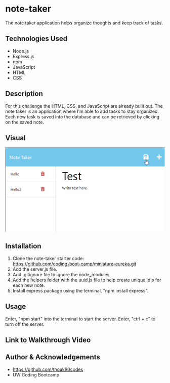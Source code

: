 # note-taker
The note taker application helps organize thoughts and keep track of tasks.

## Technologies Used
* Node.js
* Express.js
* npm
* JavaScript
* HTML
* CSS

## Description
For this challenge the HTML, CSS, and JavaScript are already built out. The note taker is an application where I'm able to add tasks to stay organized. Each new task is saved into the database and can be retrieved by clicking on the saved note.

## Visual
![Note taker screen shot.](./images/note-taker-ss.png)
## Installation
1. Clone the note-taker starter code:  
https://github.com/coding-boot-camp/miniature-eureka.git  
2. Add the server.js file.  
3. Add .gitignore file to ignore the node_modules.  
4. Add the helpers folder with the uuid.js file to help create unique id's for each new note.  
5. Install express package using the terminal, "npm install express".  

## Usage
Enter, "npm start" into the terminal to start the server. Enter, "ctrl + c" to turn off the server.

## Link to Walkthrough Video


## Author & Acknowledgements
* https://github.com/thoak90codes
* UW Coding Bootcamp